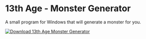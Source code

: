 # 13th Age - Monster Generator
A small program for Windows that will generate a monster for you.

[![Download 13th Age Monster Generator](https://a.fsdn.com/con/app/sf-download-button)](https://sourceforge.net/projects/monstergenerator13thage/files/latest/download)
